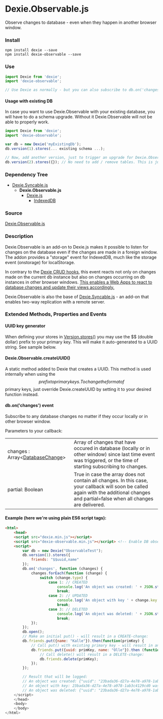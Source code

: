 # Dexie.Observable.js

Observe changes to database - even when they happen in another browser window.

### Install
```
npm install dexie --save
npm install dexie-observable --save
```

### Use
```js
import Dexie from 'dexie';
import 'dexie-observable';

// Use Dexie as normally - but you can also subscribe to db.on('changes').

```

#### Usage with existing DB

In case you want to use Dexie.Observable with your existing database, you will have to do a schema upgrade. Without it Dexie.Observable will not be able to properly work.

```javascript
import Dexie from 'dexie';
import 'dexie-observable';

var db = new Dexie('myExistingDb');
db.version(1).stores(... existing schema ...);

// Now, add another version, just to trigger an upgrade for Dexie.Observable
db.version(2).stores({}); // No need to add / remove tables. This is just to allow the addon to install its tables.
```

### Dependency Tree

 * [Dexie.Syncable.js](https://dexie.org/docs/Syncable/Dexie.Syncable.js)
   * **Dexie.Observable.js**
     * [Dexie.js](https://dexie.org/docs/Dexie/Dexie.js)
       * [IndexedDB](https://developer.mozilla.org/en-US/docs/Web/API/IndexedDB_API)

### Source

[Dexie.Observable.js](https://github.com/dfahlander/Dexie.js/blob/master/addons/Dexie.Observable/src/Dexie.Observable.js)

### Description

Dexie.Observable is an add-on to Dexie.js makes it possible to listen for changes on the database even if the changes are made in a foreign window. The addon provides a "storage" event for IndexedDB, much like the storage event (onstorage) for localStorage.

In contrary to the [Dexie CRUD hooks](https://dexie.org/docs/Tutorial/Design#the-crud-hooks-create-read-update-delete), this event reacts not only on changes made on the current db instance but also on changes occurring on db instances in other browser windows. <u>This enables a Web Apps to react to database changes and update their views accordingly.</u>

Dexie.Observable is also the base of [Dexie.Syncable.js](https://dexie.org/docs/Syncable//Dexie.Syncable.js) - an add-on that enables two-way replication with a remote server.

### Extended Methods, Properties and Events

#### UUID key generator
When defining your stores in [Version.stores()](https://dexie.org/docs/Version/Version.stores()) you may use the $$ (double dollar) prefix to your primary key. This will make it auto-generated to a UUID string. See sample below.

#### Dexie.Observable.createUUID()
A static method added to Dexie that creates a UUID. This method is used internally when using the $$ prefix to primary keys. To change the format of $$ primary keys, just override Dexie.createUUID by setting it to your desired function instead.

#### db.on('changes') event
Subscribe to any database changes no matter if they occur locally or in other browser window.

Parameters to your callback:

<table>
<tr><td>changes : Array&lt;<a href="https://dexie.org/docs/Observable/Dexie.Observable.DatabaseChange">DatabaseChange</a>&gt;</td><td>Array of changes that have occured in database (locally or in other window) since last time event was triggered, or the time of starting subscribing to changes.</td></tr>
<tr><td>partial: Boolean</td><td>True in case the array does not contain all changes. In this case, your callback will soon be called again with the additional changes and partial=false when all changes are delivered.</td></tr>
</table>

#### Example (here we're using plain ES6 script tags):
```html
<html>
    <head>
    <script src="dexie.min.js"></script>
    <script src="dexie-observable.min.js"></script> <!-- Enable DB observation -->
    <script>
        var db = new Dexie("ObservableTest");
        db.version(1).stores({
            friends: "$$uuid,name"
        });
        db.on('changes', function (changes) {
            changes.forEach(function (change) {
                switch (change.type) {
                    case 1: // CREATED
                        console.log('An object was created: ' + JSON.stringify(change.obj);
                        break;
                    case 2: // UPDATED
                        console.log('An object with key ' + change.key + ' was updated with modifications: ' + JSON.stringify(change.mods));
                        break;
                    case 3: // DELETED
                        console.log('An object was deleted: ' + JSON.stringify(change.oldObj);
                        break;
            });
        });
        db.open();
        // Make an initial put() - will result in a CREATE-change:
        db.friends.put({name: "Kalle"}).then(function(primKey) {
            // Call put() with existing primary key - will result in an UPDATE-change:
            db.friends.put({uuid: primKey, name: "Olle"}).then (function () {
                // Call delete() will result in a DELETE-change:
                db.friends.delete(primKey);
            });
        });

        // Result that will be logged:
        // An object was created: {"uuid": "23bada36-d27a-4e78-a978-1ab3c4129cd0", name: "Kalle"}
        // An object with key: 23bada36-d27a-4e78-a978-1ab3c4129cd0 was updated with modifications: {"name": "Olle"}
        // An object was deleted: {"uuid": "23bada36-d27a-4e78-a978-1ab3c4129cd0", name: "Olle"}
    </script>
    </head>
    <body>
    </body>
</html>
```
